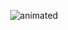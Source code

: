 <p align="center">
  <img src="https://media1.tenor.com/images/2fdfdcfb0c000217825d6584677df229/tenor.gif?itemid=26795470" alt="animated" />
</p>


<!--
**devAhmeed/devAhmeed** is a ✨ _special_ ✨ repository because its `README.md` (this file) appears on your GitHub profile.

Here are some ideas to get you started:

- 🔭 I’m currently working on ...
- 🌱 I’m currently learning ...
- 👯 I’m looking to collaborate on ...
- 🤔 I’m looking for help with ...
- 💬 Ask me about ...
- 📫 How to reach me: ...
- 😄 Pronouns: ...
- ⚡ Fun fact: ...
-->
